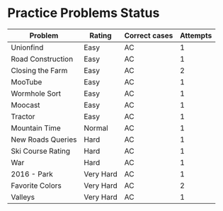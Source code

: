 # Practice Problems Status
Problem|Rating|Correct cases|Attempts
-|-|-|-
Unionfind|Easy|AC|1
Road Construction|Easy|AC|1
Closing the Farm|Easy|AC|2
MooTube|Easy|AC|1
Wormhole Sort|Easy|AC|1
Moocast|Easy|AC|1
Tractor|Easy|AC|1
Mountain Time|Normal|AC|1
New Roads Queries|Hard|AC|1
Ski Course Rating|Hard|AC|1
War|Hard|AC|1
2016 - Park|Very Hard|AC|1
Favorite Colors|Very Hard|AC|2
Valleys|Very Hard|AC|1